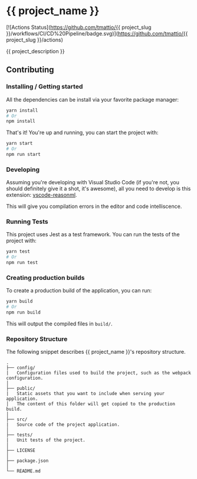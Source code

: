 # {{ project_name }}

[![Actions Status](https://github.com/tmattio/{{ project_slug }}/workflows/CI/CD%20Pipeline/badge.svg)](https://github.com/tmattio/{{ project_slug }}/actions)

{{ project_description }}

## Contributing

### Installing / Getting started

All the dependencies can be install via your favorite package manager:

```bash
yarn install
# Or
npm install
```

That's it! You're up and running, you can start the project with:

```bash
yarn start
# Or
npm run start
```

### Developing

Assuming you're developing with Visual Studio Code (if you're not, you should definitely give it a shot, it's awesome), all you need to develop is this extension: [vscode-reasonml](https://github.com/reasonml-editor/vscode-reasonml).

This will give you compilation errors in the editor and code intelliscence.

### Running Tests

This project uses Jest as a test framework. You can run the tests of the project with:

```bash
yarn test
# Or
npm run test
```

### Creating production builds

To create a production build of the application, you can run:

```bash
yarn build
# Or
npm run build
```

This will output the compiled files in `build/`.

### Repository Structure

The following snippet describes {{ project_name }}'s repository structure.

```text
.
├── config/
|   Configuration files used to build the project, such as the webpack configuration.
│
├── public/
|   Static assets that you want to include when serving your application. 
│   The content of this folder will get copied to the production build.
│
├── src/
|   Source code of the project application.
│
├── tests/
|   Unit tests of the project.
│
├── LICENSE
│
├── package.json
│
└── README.md
```
